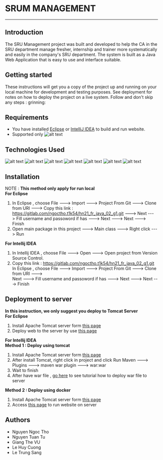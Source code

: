 # SRUM MANAGEMENT

---
## Introduction

The SRU Management project was built and developed to help the CA in the SRU department manage fresher, internship and
trainer more systematically and easily in the company's SRU department. The system is built as a Java Web Application
that is easy to use and interface suitable.

## Getting started

These instructions will get you a copy of the project up and running on your local machine for development and testing
purposes. See deployment for notes on how to deploy the project on a live system. Follow and don't skip any steps :
grinning:

## Requirements

* You have
  installed [Eclipse](https://www.eclipse.org/downloads/download.php?file=/oomph/epp/2021-09/R/eclipse-inst-jre-win64.exe "Link to Eclipse download page")
  or [IntelliJ IDEA](https://www.jetbrains.com/idea/download/#section=windows "Link to Intellij IDEA download page") to
  build and run website.
* Supported
  only ![alt text](https://img.shields.io/badge/Windows-0078D6?style=for-the-badge&logo=windows&logoColor=white)

## Technologies Used

![alt text](https://img.shields.io/badge/Java-ED8B00?style=for-the-badge&logo=java&logoColor=white)
![alt text](https://img.shields.io/badge/Spring-6DB33F?style=for-the-badge&logo=spring&logoColor=white)
![alt text](https://img.shields.io/badge/Microsoft_SQL_Server-CC2927?style=for-the-badge&logo=microsoft-sql-server&logoColor=white)
![alt text](https://img.shields.io/badge/Bootstrap-563D7C?style=for-the-badge&logo=bootstrap&logoColor=white)
![alt text](https://img.shields.io/badge/JavaScript-F7DF1E?style=for-the-badge&logo=javascript&logoColor=black)
![alt text](https://img.shields.io/badge/HTML5-E34F26?style=for-the-badge&logo=html5&logoColor=white)
![alt text](https://img.shields.io/badge/CSS3-1572B6?style=for-the-badge&logo=css3&logoColor=white)

## Installation

NOTE : **This method only apply for run local**<br/>
**For Eclipse**

1. In Eclipse , choose File ---> Import ---> Project From Git ---> Clone from URI ---> Copy this
   link : https://gitlab.com/ngoctho.t1k54/hn21_fr_java_02_g1.git ---> Next ---> Fill username and passoword if has --->
   Next ---> Next ---> Finish
2. Open main package in this project ---> Main class ---> Right click ---> Run

**For Intellij IDEA**

1. In Intellij IDEA , choose File ---> Open ---> Open project from Version Source Control.
2. Copy this link : https://gitlab.com/ngoctho.t1k54/hn21_fr_java_02_g1.git
   In Eclipse , choose File ---> Import ---> Project From Git ---> Clone from URI ---> \
   Next ---> Fill username and passoword if has ---> Next ---> Next ---> Finish

## Deployment to server

**In this instruction, we only suggest you deploy to Tomcat Server**<br/>
**For Eclipse**

1. Install Apache Tomcat server form [this page](http://tomcat.apache.org/tomcat-8.5-doc/ "Link to Apache Tomcat docs")
2. Deploy web to the server by
   use [this page](https://www.stdio.vn/java/dynamic-web-application-voi-eclipse-helios-va-tomcat-server-NkQFl1 "Deploy to tomcat use Eclipse")

**For Intellij IDEA**<br/>
**Method 1 : Deploy using tomcat**

1. Install Apache Tomcat server form [this page](http://tomcat.apache.org/tomcat-8.5-doc/ "Link to Apache Tomcat docs")
2. After install Tomcat, right click in project and click Run Maven ---> Plugins ---> maven war plugin ---> war:war
3. Wait to finish
4. After have war file
   , [go here](https://www.codejava.net/servers/tomcat/how-to-deploy-a-java-web-application-on-tomcat) to see tutorial
   how to deploy war file to server

**Method 2 : Deploy using docker**

1. Install Apache Tomcat server form [this page](http://tomcat.apache.org/tomcat-8.5-doc/ "Link to Apache Tomcat docs")
2. Access [this page](https://www.jetbrains.com/help/idea/deploying-a-web-app-into-an-app-server-container.html) to run
   website on server

## Authors

* Nguyen Ngoc Tho
* Nguyen Tuan Tu
* Giang The VU
* Le Huy Cuong
* Le Trung Sang
